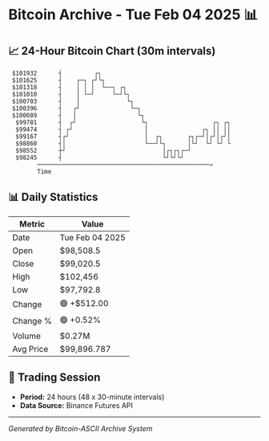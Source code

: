 # Bitcoin Archive - Tue Feb 04 2025 📊

## 📈 24-Hour Bitcoin Chart (30m intervals)

```
 $101932      ┤         ┌┐                                     
 $101625      ┤    ┌─┐ ┌┘└┐                                    
 $101318      ┤    │ │ │  └──┐ ┌┐                              
 $101010      ┤    │ └─┘     └─┘└┐                             
 $100703      ┤    │             └┐                            
 $100396      ┤   ┌┘              └─┐                          
 $100089      ┤   │                 └┐                         
  $99781      ┤  ┌┘                  └┐                  ┌┐ ┌┐ 
  $99474      ┤ ┌┘                    │               ┌┐ ││ ││ 
  $99167      ┤┌┘                     │  ┌┐       ┌┐┌─┘│┌┘│┌┘│ 
  $98860      ┤│                      └──┘└┐      │└┘  └┘ └┘ └ 
  $98552      ┼┘                           │┌┐┌┐┌─┘            
  $98245      ┤                            └┘└┘└┘              
        ────────────────────────────────────────────────→
        Time
```

## 📊 Daily Statistics

| Metric | Value |
|--------|-------|
| Date | Tue Feb 04 2025 |
| Open | $98,508.5 |
| Close | $99,020.5 |
| High | $102,456 |
| Low | $97,792.8 |
| Change | 🟢 +$512.00 |
| Change % | 🟢 +0.52% |
| Volume | $0.27M |
| Avg Price | $99,896.787 |

## 📅 Trading Session

- **Period:** 24 hours (48 x 30-minute intervals)
- **Data Source:** Binance Futures API

---
*Generated by Bitcoin-ASCII Archive System*
